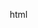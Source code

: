 html
<!DOCTYPE html>
<html lang="en">
<head>
    <meta charset="UTF-8">
    <meta name="viewport" content="width=device-width, initial-scale=1.0">
    <title>YOUR ARTIST NAME | Official Portfolio</title>
    <style>
        /* Base Styles */
        * {
            margin: 0;
            padding: 0;
            box-sizing: border-box;
        }

        body {
            font-family: 'Segoe UI', Tahoma, Geneva, Verdana, sans-serif;
            background: #0a0a0a;
            color: #fff;
            line-height: 1.6;
            overflow-x: hidden;
        }

        /* Navigation */
        .navbar {
            position: fixed;
            top: 0;
            width: 100%;
            background: rgba(10, 10, 10, 0.95);
            padding: 1rem 2rem;
            z-index: 1000;
            backdrop-filter: blur(10px);
        }

        .nav-links {
            display: flex;
            justify-content: center;
            list-style: none;
            gap: 3rem;
        }

        .nav-links a {
            color: #fff;
            text-decoration: none;
            font-weight: 500;
            transition: color 0.3s ease;
        }

        .nav-links a:hover {
            color: #ff4444;
        }

        /* Hero Section */
        .hero {
            height: 100vh;
            display: flex;
            align-items: center;
            justify-content: center;
            text-align: center;
            background: linear-gradient(135deg, #1a1a1a 0%, #0a0a0a 100%);
            position: relative;
        }

        .hero-content h1 {
            font-size: 4rem;
            font-weight: 700;
            margin-bottom: 1rem;
            background: linear-gradient(45deg, #ff4444, #ffaa00);
            -webkit-background-clip: text;
            -webkit-text-fill-color: transparent;
            background-clip: text;
        }

        .hero-content p {
            font-size: 1.5rem;
            margin-bottom: 2rem;
            opacity: 0.9;
        }

        .cta-button {
            display: inline-block;
            padding: 1rem 2rem;
            background: #ff4444;
            color: white;
            text-decoration: none;
            border-radius: 50px;
            font-weight: 600;
            transition: transform 0.3s ease, background 0.3s ease;
        }

        .cta-button:hover {
            transform: translateY(-2px);
            background: #ff3333;
        }

        /* Music Section */
        .music-section {
            padding: 5rem 2rem;
            background: #111;
        }

        .section-title {
            text-align: center;
            font-size: 2.5rem;
            margin-bottom: 3rem;
            color: #ff4444;
        }

        .music-grid {
            display: grid;
            grid-template-columns: repeat(auto-fit, minmax(300px, 1fr));
            gap: 2rem;
            max-width: 1200px;
            margin: 0 auto;
        }

        .track-card {
            background: #1a1a1a;
            border-radius: 15px;
            padding: 1.5rem;
            transition: transform 0.3s ease, box-shadow 0.3s ease;
        }

        .track-card:hover {
            transform: translateY(-5px);
            box-shadow: 0 10px 30px rgba(255, 68, 68, 0.3);
        }

        .track-info h3 {
            font-size: 1.3rem;
            margin-bottom: 0.5rem;
            color: #fff;
        }

        .track-info p {
            color: #ccc;
            margin-bottom: 1rem;
        }

        audio {
            width: 100%;
            margin-top: 1rem;
            border-radius: 50px;
        }

        audio::-webkit-media-controls-panel {
            background: #2a2a2a;
        }

        /* About Section */
        .about-section {
            padding: 5rem 2rem;
            background: #0a0a0a;
            text-align: center;
        }

        .about-content {
            max-width: 800px;
            margin: 0 auto;
        }

        .about-content p {
            font-size: 1.2rem;
            margin-bottom: 2rem;
            opacity: 0.9;
        }

        /* Contact Section */
        .contact-section {
            padding: 5rem 2rem;
            background: #111;
            text-align: center;
        }

        .social-links {
            display: flex;
            justify-content: center;
            gap: 2rem;
            margin-top: 2rem;
        }

        .social-link {
            color: #fff;
            text-decoration: none;
            padding: 0.5rem 1rem;
            border: 2px solid #ff4444;
            border-radius: 25px;
            transition: all 0.3s ease;
        }

        .social-link:hover {
            background: #ff4444;
            color: #000;
        }

        /* Footer */
        footer {
            background: #0a0a0a;
            padding: 2rem;
            text-align: center;
            color: #666;
        }

        /* Responsive Design */
        @media (max-width: 768px) {
            .hero-content h1 {
                font-size: 2.5rem;
            }

            .nav-links {
                gap: 1.5rem;
            }

            .music-grid {
                grid-template-columns: 1fr;
            }
        }
    </style>
</head>
<body>
    <!-- Navigation -->
    <nav class="navbar">
        <ul class="nav-links">
            <li><a href="#home">Home</a></li>
            <li><a href="#music">Music</a></li>
            <li><a href="#about">About</a></li>
            <li><a href="#contact">Contact</a></li>
        </ul>
    </nav>

    <!-- Hero Section -->
    <section id="home" class="hero">
        <div class="hero-content">
            <h1>Xaysus</h1>
            <p>Rapper • Producer • Creative</p>
            <a href="#music" class="cta-button">Listen Now</a>
        </div>
    </section>

    <!-- Music Section -->
    <section id="music" class="music-section">
        <h2 class="section-title">Latest Tracks</h2>
        <div class="music-grid">
            <!-- Track 1 -->
            <div class="track-card">
                <div class="track-info">
                    <h3>Track Title 1</h3>
                    <p>Single • 2024</p>
                    <audio controls>
                        <source src="your-track-1.mp3" type="audio/mpeg">
                        Your browser does not support the audio element.
                    </audio>
                </div>
            </div>

            <!-- Track 2 -->
            <div class="track-card">
                <div class="track-info">
                    <h3>Track Title 2</h3>
                    <p>Single • 2024</p>
                    <audio controls>
                        <source src="your-track-2.mp3" type="audio/mpeg">
                        Your browser does not support the audio element.
                    </audio>
                </div>
            </div>

            <!-- Track 3 -->
            <div class="track-card">
                <div class="track-info">
                    <h3>Track Title 3</h3>
                    <p>Single • 2024</p>
                    <audio controls>
                        <source src="your-track-3.mp3" type="audio/mpeg">
                        Your browser does not support the audio element.
                    </audio>
                </div>
            </div>
        </div>
    </section>

    <!-- About Section -->
    <section id="about" class="about-section">
        <h2 class="section-title">About</h2>
        <div class="about-content">
            <p>Write your artist bio here. Talk about your musical journey, influences, and what drives your creativity. This is where you connect with your audience and share your story.</p>
            <p>Include your achievements, collaborations, or anything else that defines your artistic identity.</p>
        </div>
    </section>

    <!-- Contact Section -->
    <section id="contact" class="contact-section">
        <h2 class="section-title">Connect With Me</h2>
        <div class="social-links">
            <a href="#" class="social-link">Spotify</a>
            <a href="#" class="social-link">Instagram</a>
            <a href="#" class="social-link">YouTube</a>
            <a href="#" class="social-link">SoundCloud</a>
        </div>
    </section>

    <!-- Footer -->
    <footer>
        <p>&copy; 2024 YOUR ARTIST NAME. All rights reserved.</p>
    </footer>

    <script>
        // Smooth scrolling for navigation links
        document.querySelectorAll('a[href^="#"]').forEach(anchor => {
            anchor.addEventListener('click', function (e) {
                e.preventDefault();
                document.querySelector(this.getAttribute('href')).scrollIntoView({
                    behavior: 'smooth'
                });
            });
        });

        // Add scroll effect to navbar
        window.addEventListener('scroll', function() {
            const navbar = document.querySelector('.navbar');
            if (window.scrollY > 100) {
                navbar.style.background = 'rgba(10, 10, 10, 0.98)';
            } else {
                navbar.style.background = 'rgba(10, 10, 10, 0.95)';
            }
        });
    </script>
</body>
</html>

